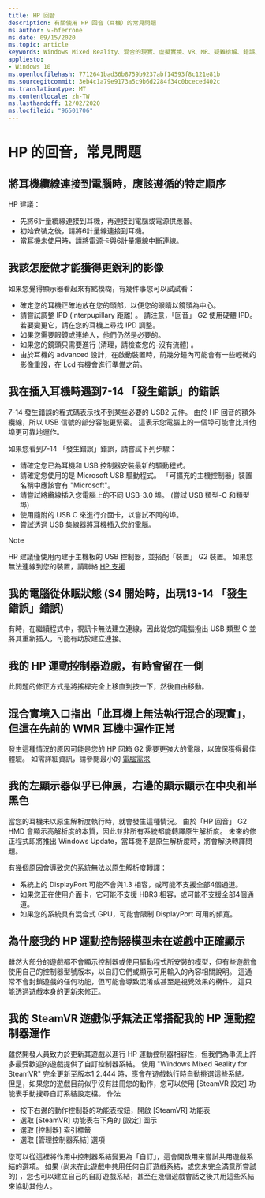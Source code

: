 ```yaml
---
title: HP 回音
description: 有關使用 HP 回音（耳機）的常見問題
ms.author: v-hferrone
ms.date: 09/15/2020
ms.topic: article
keywords: Windows Mixed Reality、混合的現實、虛擬實境、VR、MR、疑難排解、錯誤、協助、支援、效能
appliesto:
- Windows 10
ms.openlocfilehash: 7712641bad36b8759b9237abf14593f8c121e81b
ms.sourcegitcommit: 3eb4c1a79e9173a5c9b6d2284f34c0bceced402c
ms.translationtype: MT
ms.contentlocale: zh-TW
ms.lasthandoff: 12/02/2020
ms.locfileid: "96501706"
---
```

# <a name="hp-reverb-g2-frequently-asked-questions"></a>HP 的回音，常見問題

## <a name="is-there-a-specific-order-i-should-follow-to-connect-my-headset-cables-to-a-pc"></a>將耳機纜線連接到電腦時，應該遵循的特定順序

HP 建議：

- 先將6計量纜線連接到耳機，再連接到電腦或電源供應器。
- 初始安裝之後，請將6計量線連接到耳機。
- 當耳機未使用時，請將電源卡與6計量纜線中斷連線。

## <a name="what-should-i-do-to-get-a-crisper-image"></a>我該怎麼做才能獲得更銳利的影像

如果您覺得顯示器看起來有點模糊，有幾件事您可以試試看：

- 確定您的耳機正確地放在您的頭部，以便您的眼睛以鏡頭為中心。
- 請嘗試調整 IPD (interpupillary 距離) 。 請注意，「回音」 G2 使用硬體 IPD。 若要變更它，請在您的耳機上尋找 IPD 調整。
- 如果您需要眼鏡或連絡人，他們仍然是必要的。
- 如果您的鏡頭只需要進行 (清理，請檢查您的-沒有流體) 。
- 由於耳機的 advanced 設計，在啟動裝置時，前幾分鐘內可能會有一些輕微的影像重設，在 Lcd 有機會進行準備之前。

## <a name="i-am-getting-a-7-14-something-went-wrong-error-when-i-plug-in-my-headset"></a>我在插入耳機時遇到7-14 「發生錯誤」的錯誤

7-14 發生錯誤的程式碼表示找不到某些必要的 USB2 元件。  由於 HP 回音的額外纜線，所以 USB 信號的部分容能更緊密。  這表示您電腦上的一個埠可能會比其他埠更可靠地運作。

如果您看到7-14 「發生錯誤」錯誤，請嘗試下列步驟：

- 請確定您已為耳機和 USB 控制器安裝最新的驅動程式。
- 請確定您使用的是 Microsoft USB 驅動程式。 「可擴充的主機控制器」裝置名稱中應該會有 "Microsoft"。
- 請嘗試將纜線插入您電腦上的不同 USB-3.0 埠。  (嘗試 USB 類型-C 和類型埠) 
- 使用隨附的 USB C 來進行介面卡，以嘗試不同的埠。
- 嘗試透過 USB 集線器將耳機插入您的電腦。

> [!NOTE]
> HP 建議僅使用內建于主機板的 USB 控制器，並搭配「裝置」 G2 裝置。
> 如果您無法連線到您的裝置，請聯絡 [HP 支援](https://support.hp.com/us-en)

## <a name="i-am-getting-a-13-14-something-went-wrong-error-when-my-pc-resumes-from-hibernate-s4"></a>我的電腦從休眠狀態 (S4 開始時，出現13-14 「發生錯誤」錯誤) 

有時，在繼續程式中，視訊卡無法建立連線，因此從您的電腦撥出 USB 類型 C 並將其重新插入，可能有助於建立連接。

## <a name="my-hp-motion-controller-joystick-will-sometimes-stick-to-one-side"></a>我的 HP 運動控制器遊戲，有時會留在一側

此問題的修正方式是將搖桿完全上移直到按一下，然後自由移動。

## <a name="the-mixed-reality-portal-says-cant-run-mixed-reality-on-this-headset-but-this-worked-fine-with-my-previous-wmr-headset"></a>混合實境入口指出「此耳機上無法執行混合的現實」，但這在先前的 WMR 耳機中運作正常

發生這種情況的原因可能是您的 HP 回箱 G2 需要更強大的電腦，以確保獲得最佳體驗。 如需詳細資訊，請參閱最小的 [電腦需求](windows-mixed-reality-minimum-pc-hardware-compatibility-guidelines.md)

## <a name="it-looks-like-my-left-display-is-stretched-and-the-right-display-is-off-centered-and-half-black"></a>我的左顯示器似乎已伸展，右邊的顯示顯示在中央和半黑色

當您的耳機未以原生解析度執行時，就會發生這種情況。 由於「HP 回音」 G2 HMD 會顯示高解析度的本質，因此並非所有系統都能轉譯原生解析度。 未來的修正程式即將推出 Windows Update，當耳機不是原生解析度時，將會解決轉譯問題。

有幾個原因會導致您的系統無法以原生解析度轉譯：

- 系統上的 DisplayPort 可能不會與1.3 相容，或可能不支援全部4個通道。
- 如果您正在使用介面卡，它可能不支援 HBR3 相容，或可能不支援全部4個通道。
- 如果您的系統具有混合式 GPU，可能會限制 DisplayPort 可用的頻寬。

## <a name="why-are-my-hp-motion-controller-models-not-showing-up-correctly-in-a-game"></a>為什麼我的 HP 運動控制器模型未在遊戲中正確顯示

雖然大部分的遊戲都不會顯示控制器或使用驅動程式所安裝的模型，但有些遊戲會使用自己的控制器型號版本，以自訂它們或顯示可用輸入的內容相關說明。 這通常不會封鎖遊戲的任何功能，但可能會導致混淆或甚至是視覺效果的構件。 這只能透過遊戲本身的更新來修正。

## <a name="my-steamvr-games-dont-appear-to-work-correctly-with-my-hp-motion-controllers"></a>我的 SteamVR 遊戲似乎無法正常搭配我的 HP 運動控制器運作

雖然開發人員致力於更新其遊戲以進行 HP 運動控制器相容性，但我們為串流上許多最受歡迎的遊戲提供了自訂控制器系結。 使用 "Windows Mixed Reality for SteamVR" 完全更新至版本1.2.444 時，應會在遊戲執行時自動挑選這些系結。 但是，如果您的遊戲目前似乎沒有註冊您的動作，您可以使用 [SteamVR 設定] 功能表手動搜尋自訂系結設定檔。
作法

- 按下右邊的動作控制器的功能表按鈕，開啟 [SteamVR] 功能表
- 選取 [SteamVR] 功能表右下角的 [設定] 圖示
- 選取 [控制器] 索引標籤
- 選取 [管理控制器系結] 選項

您可以從這裡將作用中控制器系結變更為「自訂」，這會開啟用來嘗試共用遊戲系結的選項。
如果 (尚未在此遊戲中共用任何自訂遊戲系結，或您未完全滿意所嘗試的) ，您也可以建立自己的自訂遊戲系結，甚至在幾個遊戲會話之後共用這些系結來協助其他人。